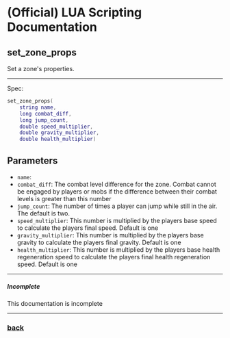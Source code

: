 
# (Official) LUA Scripting Documentation

## set_zone_props

Set a zone's properties.

___

Spec:

```lua
set_zone_props(
	string name,
	long combat_diff,
	long jump_count,
	double speed_multiplier,
	double gravity_multiplier,
	double health_multiplier)
```

## Parameters

- `name`: 
- `combat_diff`: The combat level difference for the zone. Combat cannot be engaged by players or mobs if the difference between their combat levels is greater than this number
- `jump_count`: The number of times a player can jump while still in the air. The default is two.
- `speed_multiplier`: This number is multiplied by the players base speed to calculate the players final speed. Default is one
- `gravity_multiplier`: This number is multiplied by the players base gravity to calculate the players final gravity. Default is one
- `health_multiplier`: This number is multiplied by the players base health regeneration speed to calculate the players final health regeneration speed. Default is one

___

##### Incomplete

This documentation is incomplete

___

### [back](../zones)
